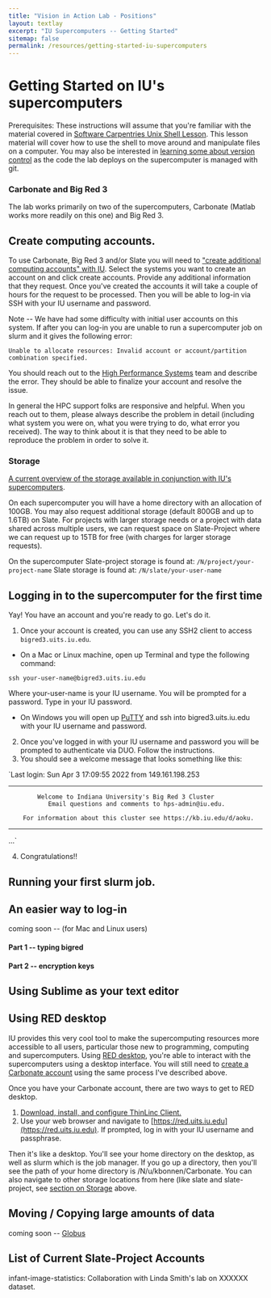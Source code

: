 ```yaml
---
title: "Vision in Action Lab - Positions"
layout: textlay
excerpt: "IU Supercomputers -- Getting Started"
sitemap: false
permalink: /resources/getting-started-iu-supercomputers
---
```


# Getting Started on IU's supercomputers

Prerequisites: These instructions will assume that you're familiar with the material covered in [Software Carpentries Unix Shell Lesson](http://swcarpentry.github.io/shell-novice).  This lesson material will cover how to use the shell to move around and manipulate files on a computer.  You may also be interested in [learning some about version control](https://swcarpentry.github.io/git-novice/) as the code the lab deploys on the supercomputer is managed with git.

### Carbonate and Big Red 3
The lab works primarily on two of the supercomputers, Carbonate (Matlab works more readily on this one) and Big Red 3.

## Create computing accounts.
To use Carbonate, Big Red 3 and/or Slate you will need to ["create additional computing accounts" with IU](https://access.iu.edu/Accounts/Create).  Select the systems you want to create an account on and click create accounts.  Provide any additional information that they request.  Once you've created the accounts it will take a couple of hours for the request to be processed.  Then you will be able to log-in via SSH with your IU username and password. 

Note -- We have had some difficulty with initial user accounts on this system.  If after you can log-in you are unable to run a supercomputer job on slurm and it gives the following error:

 `Unable to allocate resources: Invalid account or account/partition combination specified.`
 
You should reach out to the [High Performance Systems](https://mailform.kb.iu.edu/email.php?cid=26) team and describe the error.  They should be able to finalize your account and resolve the issue.  

In general the HPC support folks are responsive and helpful. When you reach out to them, please always describe the problem in detail (including what system you were on, what you were trying to do, what error you received).  The way to think about it is that they need to be able to reproduce the problem in order to solve it.

### Storage
[A current overview of the storage available in conjunction with IU's supercomputers](https://kb.iu.edu/d/avkm).

On each supercomputer you will have a home directory with an allocation of 100GB.  You may also request additional storage (default 800GB and up to 1.6TB) on Slate.  For projects with larger storage needs or a project with data shared across multiple users, we can request space on Slate-Project where we can request up to 15TB for free (with charges for larger storage requests).

On the supercomputer
Slate-project storage is found at: `/N/project/your-project-name`
Slate storage is found at: `/N/slate/your-user-name`


## Logging in to the supercomputer for the first time
Yay! You have an account and you're ready to go.  Let's do it.

1. Once your account is created, you can use any SSH2 client to access `bigred3.uits.iu.edu`. 

- On a Mac or Linux machine, open up Terminal and type the following command:

`ssh your-user-name@bigred3.uits.iu.edu`

Where your-user-name is your IU username. You will be prompted for a password.  Type in your IU password.

- On Windows you will open up [PuTTY](https://www.putty.org/) and ssh into bigred3.uits.iu.edu with your IU username and password.

2. Once you've logged in with your IU username and password you will be prompted to authenticate via DUO.  Follow the instructions.
3. You should see a welcome message that looks something like this:

`Last login: Sun Apr  3 17:09:55 2022 from 149.161.198.253
  ****************************************************************************
            Welcome to Indiana University's Big Red 3 Cluster
               Email questions and comments to hps-admin@iu.edu.

        For information about this cluster see https://kb.iu.edu/d/aoku.
  ****************************************************************************
...`
  
  4. Congratulations!!

## Running your first slurm job.


## An easier way to log-in
coming soon -- (for Mac and Linux users)
#### Part 1 -- typing bigred 

#### Part 2 -- encryption keys

## Using Sublime as your text editor

## Using RED desktop
IU provides this very cool tool to make the supercomputing resources more accessible to all users, particular those new to programming, computing and supercomputers.  Using [RED desktop](https://kb.iu.edu/d/apum), you're able to interact with the supercomputers using a desktop interface.  You will still need to [create a Carbonate account](https://access.iu.edu/Accounts/Create) using the same process I've described above.

Once you have your Carbonate account, there are two ways to get to RED desktop.
1. [Download, install, and configure ThinLinc Client.](https://kb.iu.edu/d/aput)
2. Use your web browser and navigate to [https://red.uits.iu.edu](https://red.uits.iu.edu). If prompted, log in with your IU username and passphrase.

Then it's like a desktop.  You'll see your home directory on the desktop, as well as slurm which is the job manager.  If you go up a directory, then you'll see the path of your home directory is /N/u/kbonnen/Carbonate.  You can also navigate to other storage locations from here (like slate and slate-project, see [section on Storage](#storage) above. 

## Moving / Copying large amounts of data
coming soon -- [Globus](https://kb.iu.edu/d/bdqp)

## List of Current Slate-Project Accounts
infant-image-statistics:  Collaboration with Linda Smith's lab on XXXXXX dataset.

